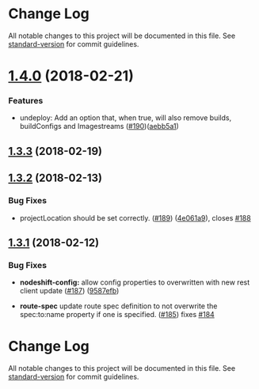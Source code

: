 # Change Log

All notable changes to this project will be documented in this file. See [standard-version](https://github.com/conventional-changelog/standard-version) for commit guidelines.

<a name="1.4.0"></a>
# [1.4.0](https://github.com/bucharest-gold/nodeshift/compare/v1.3.3...v1.4.0) (2018-02-21)


### Features

* undeploy: Add an option that, when true, will also remove builds, buildConfigs and Imagestreams ([#190](https://github.com/bucharest-gold/nodeshift/issues/190))([aebb5a1](https://github.com/bucharest-gold/nodeshift/commit/aebb5a1626f861e0143807d133ce8dc5b3ab767a))


<a name="1.3.3"></a>
## [1.3.3](https://github.com/bucharest-gold/nodeshift/compare/v1.3.2...v1.3.3) (2018-02-19)



<a name="1.3.2"></a>
## [1.3.2](https://github.com/bucharest-gold/nodeshift/compare/v1.3.1...v1.3.2) (2018-02-13)


### Bug Fixes

* projectLocation should be set correctly. ([#189](https://github.com/bucharest-gold/nodeshift/issues/189)) ([4e061a9](https://github.com/bucharest-gold/nodeshift/commit/4e061a9)), closes [#188](https://github.com/bucharest-gold/nodeshift/issues/188)



<a name="1.3.1"></a>
## [1.3.1](https://github.com/bucharest-gold/nodeshift/compare/v1.3.0...v1.3.1) (2018-02-12)


### Bug Fixes

* **nodeshift-config:** allow config properties to overwritten with new rest client update ([#187](https://github.com/bucharest-gold/nodeshift/issues/187)) ([9587efb](https://github.com/bucharest-gold/nodeshift/commit/9587efb))

* **route-spec** update route spec definition to not overwrite the spec:to:name property if one is specified. ([#185](https://github.com/bucharest-gold/nodeshift/pull/185)) fixes [#184](https://github.com/bucharest-gold/nodeshift/issues/184)



# Change Log

All notable changes to this project will be documented in this file. See [standard-version](https://github.com/conventional-changelog/standard-version) for commit guidelines.
